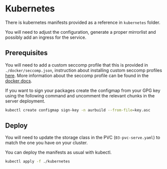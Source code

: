 # Kubernetes

There is kubernetes manifests provided as a reference in `kubernetes` folder.

You will need to adjust the configuration, generate a proper mirrorlist and possibly add an ingress for the service.

## Prerequisites 

You will need to add a custom seccomp profile that this is provided in `./docker/seccomp.json`, instruction about installing custom seccomp profiles [here](https://kubernetes.io/docs/tutorials/security/seccomp/).
More information about the seccomp profile can be found in the [docker docs](docker.md).

If you want to sign your packages create the configmap from your GPG key using the following command and uncomment the relevant chunks in the server deployment.
```bash
kubectl create configmap sign-key -n aurbuild --from-file=key.asc
```

## Deploy

You will need to update the storage class in the PVC (`03-pvc-serve.yaml`) to match the one you have on your cluster.

You can deploy the manifests as usual with kubectl.
```bash
kubectl apply -f ./kubernetes
```